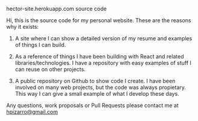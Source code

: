 hector-site.herokuapp.com source code

Hi, this is the source code for my personal website. These are the reasons why it exists:

1. A site where I can show a detailed version of my resume and examples of things I can build.

2. As a reference of things I have been building with React and related libraries/technologies. I have a repository with easy examples of stuff I can reuse on other projects.

3. A public repository on Github to show code I create. I have been involved on many web projects, but the code was always propietary. This way I can give a small example of what I develop these days.

Any questions, work proposals or Pull Requests please contact me at hpizarro@gmail.com
